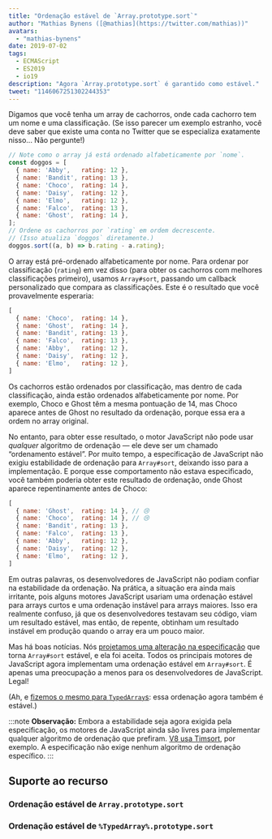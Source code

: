 ```yaml
---
title: "Ordenação estável de `Array.prototype.sort`"
author: "Mathias Bynens ([@mathias](https://twitter.com/mathias))"
avatars: 
  - "mathias-bynens"
date: 2019-07-02
tags: 
  - ECMAScript
  - ES2019
  - io19
description: "Agora `Array.prototype.sort` é garantido como estável."
tweet: "1146067251302244353"
---
```

Digamos que você tenha um array de cachorros, onde cada cachorro tem um nome e uma classificação. (Se isso parecer um exemplo estranho, você deve saber que existe uma conta no Twitter que se especializa exatamente nisso... Não pergunte!)

```js
// Note como o array já está ordenado alfabeticamente por `nome`.
const doggos = [
  { name: 'Abby',   rating: 12 },
  { name: 'Bandit', rating: 13 },
  { name: 'Choco',  rating: 14 },
  { name: 'Daisy',  rating: 12 },
  { name: 'Elmo',   rating: 12 },
  { name: 'Falco',  rating: 13 },
  { name: 'Ghost',  rating: 14 },
];
// Ordene os cachorros por `rating` em ordem decrescente.
// (Isso atualiza `doggos` diretamente.)
doggos.sort((a, b) => b.rating - a.rating);
```

<!--truncate-->
O array está pré-ordenado alfabeticamente por nome. Para ordenar por classificação (`rating`) em vez disso (para obter os cachorros com melhores classificações primeiro), usamos `Array#sort`, passando um callback personalizado que compara as classificações. Este é o resultado que você provavelmente esperaria:

```js
[
  { name: 'Choco',  rating: 14 },
  { name: 'Ghost',  rating: 14 },
  { name: 'Bandit', rating: 13 },
  { name: 'Falco',  rating: 13 },
  { name: 'Abby',   rating: 12 },
  { name: 'Daisy',  rating: 12 },
  { name: 'Elmo',   rating: 12 },
]
```

Os cachorros estão ordenados por classificação, mas dentro de cada classificação, ainda estão ordenados alfabeticamente por nome. Por exemplo, Choco e Ghost têm a mesma pontuação de 14, mas Choco aparece antes de Ghost no resultado da ordenação, porque essa era a ordem no array original.

No entanto, para obter esse resultado, o motor JavaScript não pode usar _qualquer_ algoritmo de ordenação — ele deve ser um chamado “ordenamento estável”. Por muito tempo, a especificação de JavaScript não exigiu estabilidade de ordenação para `Array#sort`, deixando isso para a implementação. E porque esse comportamento não estava especificado, você também poderia obter este resultado de ordenação, onde Ghost aparece repentinamente antes de Choco:

```js
[
  { name: 'Ghost',  rating: 14 }, // 😢
  { name: 'Choco',  rating: 14 }, // 😢
  { name: 'Bandit', rating: 13 },
  { name: 'Falco',  rating: 13 },
  { name: 'Abby',   rating: 12 },
  { name: 'Daisy',  rating: 12 },
  { name: 'Elmo',   rating: 12 },
]
```

Em outras palavras, os desenvolvedores de JavaScript não podiam confiar na estabilidade da ordenação. Na prática, a situação era ainda mais irritante, pois alguns motores JavaScript usariam uma ordenação estável para arrays curtos e uma ordenação instável para arrays maiores. Isso era realmente confuso, já que os desenvolvedores testavam seu código, viam um resultado estável, mas então, de repente, obtinham um resultado instável em produção quando o array era um pouco maior.

Mas há boas notícias. Nós [projetamos uma alteração na especificação](https://github.com/tc39/ecma262/pull/1340) que torna `Array#sort` estável, e ela foi aceita. Todos os principais motores de JavaScript agora implementam uma ordenação estável em `Array#sort`. É apenas uma preocupação a menos para os desenvolvedores de JavaScript. Legal!

(Ah, e [fizemos o mesmo para `TypedArray`s](https://github.com/tc39/ecma262/pull/1433): essa ordenação agora também é estável.)

:::note
**Observação:** Embora a estabilidade seja agora exigida pela especificação, os motores de JavaScript ainda são livres para implementar qualquer algoritmo de ordenação que prefiram. [V8 usa Timsort](/blog/array-sort#timsort), por exemplo. A especificação não exige nenhum algoritmo de ordenação específico.
:::

## Suporte ao recurso

### Ordenação estável de `Array.prototype.sort`

<feature-support chrome="70 /blog/v8-release-70#javascript-language-features"
                 firefox="yes"
                 safari="yes"
                 nodejs="12 https://twitter.com/mathias/status/1120700101637353473"
                 babel="yes https://github.com/zloirock/core-js#ecmascript-array"></feature-support>

### Ordenação estável de `%TypedArray%.prototype.sort`

<feature-support chrome="74 https://bugs.chromium.org/p/v8/issues/detail?id=8567"
                 firefox="67 https://bugzilla.mozilla.org/show_bug.cgi?id=1290554"
                 safari="yes"
                 nodejs="12 https://twitter.com/mathias/status/1120700101637353473"
                 babel="yes https://github.com/zloirock/core-js#ecmascript-typed-arrays"></feature-support>
